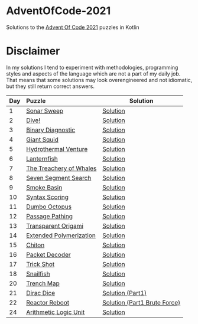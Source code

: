 # AdventOfCode-2021

Solutions to the [Advent Of Code 2021](https://adventofcode.com/2021) puzzles in Kotlin

# Disclaimer

In my solutions I tend to experiment with methodologies, programming styles and aspects of the language which are not a part of my daily job. That means that some solutions may look overengineered and not idiomatic, but they still return correct answers.

|Day| Puzzle| Solution|
|---|:-------|---------|
| 1 |[Sonar Sweep](https://adventofcode.com/2021/day/1) |[Solution](https://github.com/valerakostin/AdventOfCode-2021/blob/main/src/Day01.kt)|
| 2 |[Dive!](https://adventofcode.com/2021/day/2) |[Solution](https://github.com/valerakostin/AdventOfCode-2021/blob/main/src/Day02.kt)|
| 3 |[Binary Diagnostic](https://adventofcode.com/2021/day/3) |[Solution](https://github.com/valerakostin/AdventOfCode-2021/blob/main/src/Day03.kt)|
| 4 |[Giant Squid](https://adventofcode.com/2021/day/4) |[Solution](https://github.com/valerakostin/AdventOfCode-2021/blob/main/src/Day04.kt)|
| 5 |[Hydrothermal Venture](https://adventofcode.com/2021/day/5) |[Solution](https://github.com/valerakostin/AdventOfCode-2021/blob/main/src/Day05.kt)|
| 6 |[Lanternfish](https://adventofcode.com/2021/day/6) |[Solution](https://github.com/valerakostin/AdventOfCode-2021/blob/main/src/Day06.kt)|
| 7 |[The Treachery of Whales](https://adventofcode.com/2021/day/7) |[Solution](https://github.com/valerakostin/AdventOfCode-2021/blob/main/src/Day07.kt)|
| 8 |[Seven Segment Search](https://adventofcode.com/2021/day/8) |[Solution](https://github.com/valerakostin/AdventOfCode-2021/blob/main/src/Day08.kt)|
| 9 |[Smoke Basin](https://adventofcode.com/2021/day/9) |[Solution](https://github.com/valerakostin/AdventOfCode-2021/blob/main/src/Day09.kt)|
| 10 |[Syntax Scoring](https://adventofcode.com/2021/day/10) |[Solution](https://github.com/valerakostin/AdventOfCode-2021/blob/main/src/Day10.kt)|
| 11 |[Dumbo Octopus](https://adventofcode.com/2021/day/11) |[Solution](https://github.com/valerakostin/AdventOfCode-2021/blob/main/src/Day11.kt)|
| 12 |[Passage Pathing](https://adventofcode.com/2021/day/12) |[Solution](https://github.com/valerakostin/AdventOfCode-2021/blob/main/src/Day12.kt)|
| 13 |[Transparent Origami](https://adventofcode.com/2021/day/13) |[Solution](https://github.com/valerakostin/AdventOfCode-2021/blob/main/src/Day13.kt)|
| 14 |[Extended Polymerization](https://adventofcode.com/2021/day/14) |[Solution](https://github.com/valerakostin/AdventOfCode-2021/blob/main/src/Day14.kt)|
| 15 |[Chiton](https://adventofcode.com/2021/day/15) |[Solution](https://github.com/valerakostin/AdventOfCode-2021/blob/main/src/Day15.kt)|
| 16 |[Packet Decoder](https://adventofcode.com/2021/day/16) |[Solution](https://github.com/valerakostin/AdventOfCode-2021/blob/main/src/Day16.kt)|
| 17 |[Trick Shot](https://adventofcode.com/2021/day/17) |[Solution](https://github.com/valerakostin/AdventOfCode-2021/blob/main/src/Day17.kt)|
| 18 |[Snailfish](https://adventofcode.com/2021/day/18) |[Solution](https://github.com/valerakostin/AdventOfCode-2021/blob/main/src/Day18.kt)|
| 20 |[Trench Map](https://adventofcode.com/2021/day/20) |[Solution](https://github.com/valerakostin/AdventOfCode-2021/blob/main/src/Day20.kt)|
| 21 |[Dirac Dice](https://adventofcode.com/2021/day/21) |[Solution (Part1)](https://github.com/valerakostin/AdventOfCode-2021/blob/main/src/Day21.kt)|
| 22 |[Reactor Reboot](https://adventofcode.com/2021/day/22) |[Solution (Part1 Brute Force)](https://github.com/valerakostin/AdventOfCode-2021/blob/main/src/Day22.kt)|
| 24 |[Arithmetic Logic Unit](https://adventofcode.com/2021/day/24) |[Solution](https://github.com/valerakostin/AdventOfCode-2021/blob/main/src/Day24.kt)|



